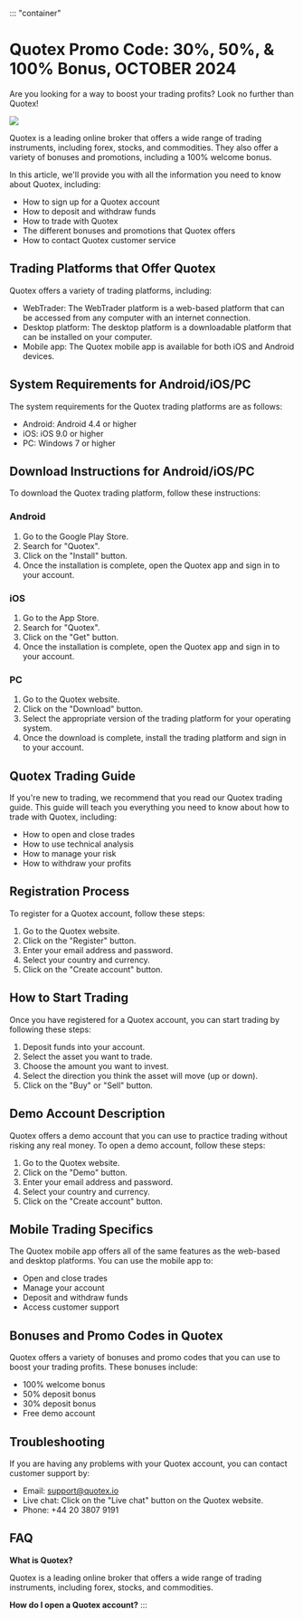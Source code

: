 ::: \"container\"
# Quotex Promo Code: 30%, 50%, & 100% Bonus, OCTOBER 2024

Are you looking for a way to boost your trading profits? Look no further
than Quotex!

[![](https://static.quotex.io/files/4_en/300_250.jpg)](https://traff.sbs/brokerqxlid)

Quotex is a leading online broker that offers a wide range of trading
instruments, including forex, stocks, and commodities. They also offer a
variety of bonuses and promotions, including a 100% welcome bonus.

In this article, we\'ll provide you with all the information you need to
know about Quotex, including:

-   How to sign up for a Quotex account
-   How to deposit and withdraw funds
-   How to trade with Quotex
-   The different bonuses and promotions that Quotex offers
-   How to contact Quotex customer service

## Trading Platforms that Offer Quotex

Quotex offers a variety of trading platforms, including:

-   WebTrader: The WebTrader platform is a web-based platform that can
    be accessed from any computer with an internet connection.
-   Desktop platform: The desktop platform is a downloadable platform
    that can be installed on your computer.
-   Mobile app: The Quotex mobile app is available for both iOS and
    Android devices.

## System Requirements for Android/iOS/PC

The system requirements for the Quotex trading platforms are as follows:

-   Android: Android 4.4 or higher
-   iOS: iOS 9.0 or higher
-   PC: Windows 7 or higher

## Download Instructions for Android/iOS/PC

To download the Quotex trading platform, follow these instructions:

### Android

1.  Go to the Google Play Store.
2.  Search for "Quotex".
3.  Click on the "Install" button.
4.  Once the installation is complete, open the Quotex app and sign in
    to your account.

### iOS

1.  Go to the App Store.
2.  Search for "Quotex".
3.  Click on the "Get" button.
4.  Once the installation is complete, open the Quotex app and sign in
    to your account.

### PC

1.  Go to the Quotex website.
2.  Click on the "Download" button.
3.  Select the appropriate version of the trading platform for your
    operating system.
4.  Once the download is complete, install the trading platform and sign
    in to your account.

## Quotex Trading Guide

If you\'re new to trading, we recommend that you read our Quotex trading
guide. This guide will teach you everything you need to know about how
to trade with Quotex, including:

-   How to open and close trades
-   How to use technical analysis
-   How to manage your risk
-   How to withdraw your profits

## Registration Process

To register for a Quotex account, follow these steps:

1.  Go to the Quotex website.
2.  Click on the "Register" button.
3.  Enter your email address and password.
4.  Select your country and currency.
5.  Click on the "Create account" button.

## How to Start Trading

Once you have registered for a Quotex account, you can start trading by
following these steps:

1.  Deposit funds into your account.
2.  Select the asset you want to trade.
3.  Choose the amount you want to invest.
4.  Select the direction you think the asset will move (up or down).
5.  Click on the "Buy" or "Sell" button.

## Demo Account Description

Quotex offers a demo account that you can use to practice trading
without risking any real money. To open a demo account, follow these
steps:

1.  Go to the Quotex website.
2.  Click on the "Demo" button.
3.  Enter your email address and password.
4.  Select your country and currency.
5.  Click on the "Create account" button.

## Mobile Trading Specifics

The Quotex mobile app offers all of the same features as the web-based
and desktop platforms. You can use the mobile app to:

-   Open and close trades
-   Manage your account
-   Deposit and withdraw funds
-   Access customer support

## Bonuses and Promo Codes in Quotex

Quotex offers a variety of bonuses and promo codes that you can use to
boost your trading profits. These bonuses include:

-   100% welcome bonus
-   50% deposit bonus
-   30% deposit bonus
-   Free demo account

## Troubleshooting

If you are having any problems with your Quotex account, you can contact
customer support by:

-   Email: support@quotex.io
-   Live chat: Click on the "Live chat" button on the Quotex
    website.
-   Phone: +44 20 3807 9191

## FAQ

**What is Quotex?**

Quotex is a leading online broker that offers a wide range of trading
instruments, including forex, stocks, and commodities.

**How do I open a Quotex account?**
:::

